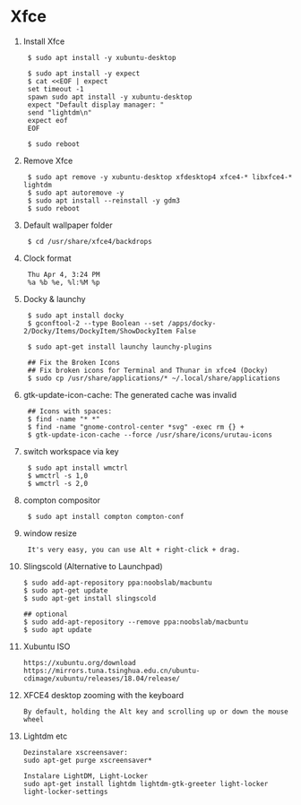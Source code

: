 Xfce
====

1. Install Xfce

        $ sudo apt install -y xubuntu-desktop
        
        $ sudo apt install -y expect
        $ cat <<EOF | expect
        set timeout -1
        spawn sudo apt install -y xubuntu-desktop
        expect "Default display manager: "
        send "lightdm\n"
        expect eof
        EOF 
       
        $ sudo reboot

2. Remove Xfce

        $ sudo apt remove -y xubuntu-desktop xfdesktop4 xfce4-* libxfce4-* lightdm
        $ sudo apt autoremove -y
        $ sudo apt install --reinstall -y gdm3
        $ sudo reboot

3. Default wallpaper folder

        $ cd /usr/share/xfce4/backdrops

4. Clock format
         
        Thu Apr 4, 3:24 PM
        %a %b %e, %l:%M %p

5. Docky & launchy

        $ sudo apt install docky
        $ gconftool-2 --type Boolean --set /apps/docky-2/Docky/Items/DockyItem/ShowDockyItem False
        
        $ sudo apt-get install launchy launchy-plugins
        
        ## Fix the Broken Icons
        ## Fix broken icons for Terminal and Thunar in xfce4 (Docky)
        $ sudo cp /usr/share/applications/* ~/.local/share/applications


6. gtk-update-icon-cache: The generated cache was invalid

        ## Icons with spaces:
        $ find -name "* *"
        $ find -name "gnome-control-center *svg" -exec rm {} +
        $ gtk-update-icon-cache --force /usr/share/icons/urutau-icons

7. switch workspace via key


        $ sudo apt install wmctrl
        $ wmctrl -s 1,0
        $ wmctrl -s 2,0

8. compton compositor

        $ sudo apt install compton compton-conf

9. window resize

        It's very easy, you can use Alt + right-click + drag.
        
10. Slingscold (Alternative to Launchpad)

        $ sudo add-apt-repository ppa:noobslab/macbuntu
        $ sudo apt-get update
        $ sudo apt-get install slingscold
        
        ## optional
        $ sudo add-apt-repository --remove ppa:noobslab/macbuntu
        $ sudo apt update

11. Xubuntu ISO

        https://xubuntu.org/download
        https://mirrors.tuna.tsinghua.edu.cn/ubuntu-cdimage/xubuntu/releases/18.04/release/

12. XFCE4 desktop zooming with the keyboard

        By default, holding the Alt key and scrolling up or down the mouse wheel


13. Lightdm etc

        Dezinstalare xscreensaver:
        sudo apt-get purge xscreensaver*

        Instalare LightDM, Light-Locker
        sudo apt-get install lightdm lightdm-gtk-greeter light-locker light-locker-settings
